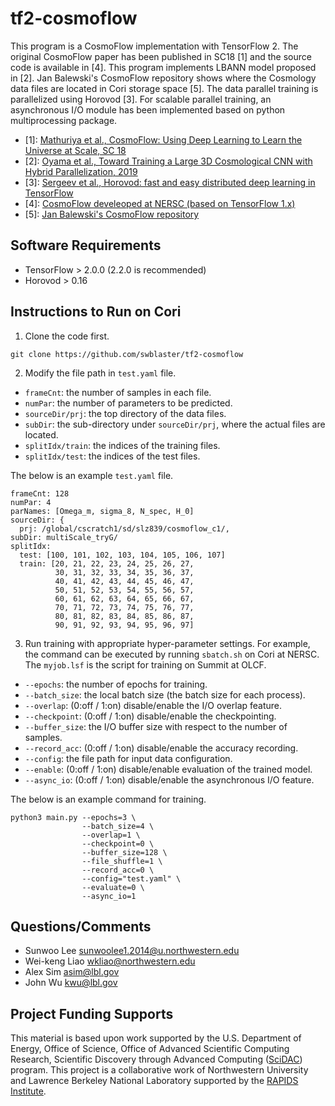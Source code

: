 # tf2-cosmoflow
This program is a CosmoFlow implementation with TensorFlow 2.
The original CosmoFlow paper has been published in SC18 [1] and the source code is available in [4].
This program implements LBANN model proposed in [2].
Jan Balewski's CosmoFlow repository shows where the Cosmology data files are located in Cori storage space [5].
The data parallel training is parallelized using Horovod [3].
For scalable parallel training, an asynchronous I/O module has been implemented based on python multiprocessing package.

  * [1]: [Mathuriya et al., CosmoFlow: Using Deep Learning to Learn the Universe at Scale, SC 18](https://arxiv.org/abs/1808.04728)
  * [2]: [Oyama et al., Toward Training a Large 3D Cosmological CNN with Hybrid Parallelization, 2019](https://www.osti.gov/servlets/purl/1548314)
  * [3]: [Sergeev et al., Horovod: fast and easy distributed deep learning in TensorFlow](https://github.com/horovod/horovod#citation)
  * [4]: [CosmoFlow develeoped at NERSC (based on TensorFlow 1.x)](https://github.com/NERSC/CosmoFlow)
  * [5]: [Jan Balewski's CosmoFlow repository](https://bitbucket.org/balewski/cosmoflow/src/master/)

## Software Requirements
  * TensorFlow > 2.0.0 (2.2.0 is recommended)
  * Horovod > 0.16

## Instructions to Run on Cori
1. Clone the code first.
```
git clone https://github.com/swblaster/tf2-cosmoflow
```

2. Modify the file path in `test.yaml` file.
* `frameCnt`: the number of samples in each file.
* `numPar`: the number of parameters to be predicted.
* `sourceDir/prj`: the top directory of the data files.
* `subDir`: the sub-directory under `sourceDir/prj`, where the actual files are located.
* `splitIdx/train`: the indices of the training files.
* `splitIdx/test`: the indices of the test files.

The below is an example `test.yaml` file.
```
frameCnt: 128
numPar: 4
parNames: [Omega_m, sigma_8, N_spec, H_0]
sourceDir: {
  prj: /global/cscratch1/sd/slz839/cosmoflow_c1/,
subDir: multiScale_tryG/
splitIdx:
  test: [100, 101, 102, 103, 104, 105, 106, 107]
  train: [20, 21, 22, 23, 24, 25, 26, 27,
          30, 31, 32, 33, 34, 35, 36, 37,
          40, 41, 42, 43, 44, 45, 46, 47,
          50, 51, 52, 53, 54, 55, 56, 57,
          60, 61, 62, 63, 64, 65, 66, 67,
          70, 71, 72, 73, 74, 75, 76, 77,
          80, 81, 82, 83, 84, 85, 86, 87,
          90, 91, 92, 93, 94, 95, 96, 97]
```

3. Run training with appropriate hyper-parameter settings.
For example, the command can be executed by running `sbatch.sh` on Cori at NERSC.
The `myjob.lsf` is the script for training on Summit at OLCF.

* `--epochs`: the number of epochs for training.
* `--batch_size`: the local batch size (the batch size for each process).
* `--overlap`: (0:off / 1:on) disable/enable the I/O overlap feature.
* `--checkpoint`: (0:off / 1:on) disable/enable the checkpointing.
* `--buffer_size`: the I/O buffer size with respect to the number of samples.
* `--record_acc`: (0:off / 1:on) disable/enable the accuracy recording.
* `--config`: the file path for input data configuration.
* `--enable`: (0:off / 1:on) disable/enable evaluation of the trained model.
* `--async_io`: (0:off / 1:on) disable/enable the asynchronous I/O feature.

The below is an example command for training.
```
python3 main.py --epochs=3 \
                --batch_size=4 \
                --overlap=1 \
                --checkpoint=0 \
                --buffer_size=128 \
                --file_shuffle=1 \
                --record_acc=0 \
                --config="test.yaml" \
                --evaluate=0 \
                --async_io=1
```

## Questions/Comments
  * Sunwoo Lee <sunwoolee1.2014@u.northwestern.edu>
  * Wei-keng Liao <wkliao@northwestern.edu>
  * Alex Sim <asim@lbl.gov>
  * John Wu <kwu@lbl.gov>

## Project Funding Supports
This material is based upon work supported by the U.S. Department of Energy, Office of Science, Office of Advanced Scientific Computing Research, Scientific Discovery through Advanced Computing ([SciDAC](https://www.scidac.gov)) program. This project is a collaborative work of Northwestern University and Lawrence Berkeley National Laboratory supported by the [RAPIDS Institute](https://rapids.lbl.gov).

